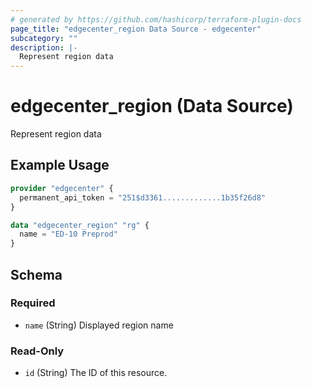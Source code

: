 ```yaml
---
# generated by https://github.com/hashicorp/terraform-plugin-docs
page_title: "edgecenter_region Data Source - edgecenter"
subcategory: ""
description: |-
  Represent region data
---
```


# edgecenter_region (Data Source)

Represent region data

## Example Usage

```terraform
provider "edgecenter" {
  permanent_api_token = "251$d3361.............1b35f26d8"
}

data "edgecenter_region" "rg" {
  name = "ED-10 Preprod"
}
```

<!-- schema generated by tfplugindocs -->
## Schema

### Required

- `name` (String) Displayed region name

### Read-Only

- `id` (String) The ID of this resource.
